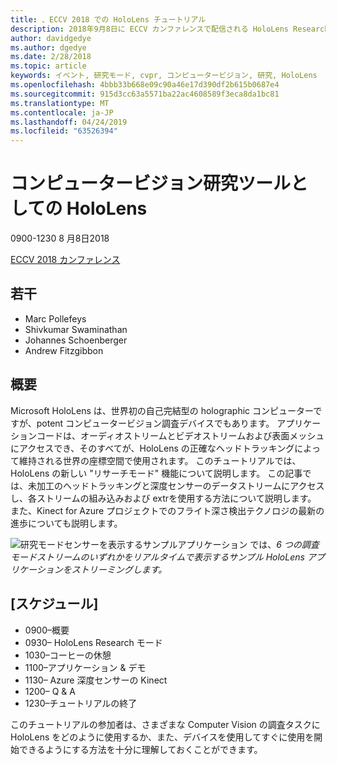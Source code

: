 ```yaml
---
title: 、ECCV 2018 での HoloLens チュートリアル
description: 2018年9月8日に ECCV カンファレンスで配信される HoloLens Research モードセッションの概要とスケジュール。
author: davidgedye
ms.author: dgedye
ms.date: 2/28/2018
ms.topic: article
keywords: イベント, 研究モード, cvpr, コンピュータービジョン, 研究, HoloLens
ms.openlocfilehash: 4bbb33b668e09c90a46e17d390df2b615b0687e4
ms.sourcegitcommit: 915d3cc63a5571ba22ac4608589f3eca8da1bc81
ms.translationtype: MT
ms.contentlocale: ja-JP
ms.lasthandoff: 04/24/2019
ms.locfileid: "63526394"
---
```

# <a name="hololens-as-a-tool-for-computer-vision-research"></a>コンピュータービジョン研究ツールとしての HoloLens
0900-1230 8 月8日2018

[ECCV 2018 カンファレンス](https://eccv2018.org)

## <a name="organizers"></a>若干
* Marc Pollefeys
* Shivkumar Swaminathan
* Johannes Schoenberger
* Andrew Fitzgibbon

## <a name="overview"></a>概要
Microsoft HoloLens は、世界初の自己完結型の holographic コンピューターですが、potent コンピュータービジョン調査デバイスでもあります。
アプリケーションコードは、オーディオストリームとビデオストリームおよび表面メッシュにアクセスでき、そのすべてが、HoloLens の正確なヘッドトラッキングによって維持される世界の座標空間で使用されます。 このチュートリアルでは、HoloLens の新しい "リサーチモード" 機能について説明します。
この記事では、未加工のヘッドトラッキングと深度センサーのデータストリームにアクセスし、各ストリームの組み込みおよび extrを使用する方法について説明します。  また、Kinect for Azure プロジェクトでのフライト深さ検出テクノロジの最新の進歩についても説明します。

![研究モードセンサーを表示するサンプルアプリケーション](images/sensor-stream-viewer.jpg)
では、*6 つの調査モードストリームのいずれかをリアルタイムで表示するサンプル HoloLens アプリケーションをストリーミングします。*

## <a name="schedule"></a>[スケジュール]
* 0900–概要
* 0930– HoloLens Research モード
* 1030–コーヒーの休憩
* 1100–アプリケーション & デモ
* 1130– Azure 深度センサーの Kinect
* 1200– Q & A
* 1230–チュートリアルの終了

このチュートリアルの参加者は、さまざまな Computer Vision の調査タスクに HoloLens をどのように使用するか、また、デバイスを使用してすぐに使用を開始できるようにする方法を十分に理解しておくことができます。

